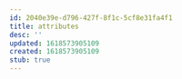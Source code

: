 ```yaml
---
id: 2040e39e-d796-427f-8f1c-5cf8e31fa4f1
title: attributes
desc: ''
updated: 1618573905109
created: 1618573905109
stub: true
---
```


